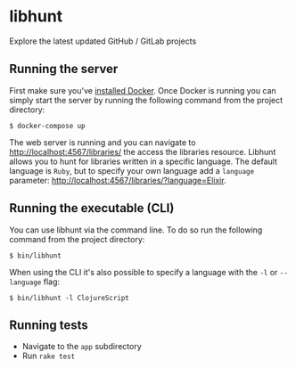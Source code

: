 # libhunt
 Explore the latest updated GitHub / GitLab projects

## Running the server

First make sure you've [installed Docker](https://docs.docker.com/install/). Once Docker is running you can simply start the server by running the following command from the project directory:

```shell
$ docker-compose up
```

The web server is running and you can navigate to [http://localhost:4567/libraries/](http://localhost:4567/libraries/) the access the libraries resource. Libhunt allows you to hunt for libraries written in a specific language. The default language is `Ruby`, but to specify your own language add a `language` parameter: [http://localhost:4567/libraries/?language=Elixir](http://localhost:4567/libraries/?language=Elixir).

## Running the executable (CLI)

You can use libhunt via the command line. To do so run the following command from the project directory:

```shell
$ bin/libhunt
```

When using the CLI it's also possible to specify a language with the `-l` or `--language` flag:

```shell
$ bin/libhunt -l ClojureScript
```

## Running tests

- Navigate to the `app` subdirectory
- Run `rake test`
